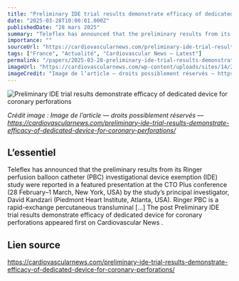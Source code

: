 ```yaml
---
title: "Preliminary IDE trial results demonstrate efficacy of dedicated device for coronary perforations"
date: "2025-03-28T10:00:01.000Z"
publishedDate: "28 mars 2025"
summary: "Teleflex has announced that the preliminary results from its Ringer perfusion balloon catheter (PBC) investigational device exemption (IDE) study were reported in a featured presentation at the CTO Plus conference (28 February–1 March, New York, USA) by the study’s principal investigator, David Kandzari (Piedmont Heart Institute, Atlanta, USA). Ringer PBC is a rapid-exchange percutaneous transluminal [&#8230;] The post Preliminary IDE trial results demonstrate efficacy of dedicated device for coronary perforations appeared first on Cardiovascular News ."
importance: ""
sourceUrl: "https://cardiovascularnews.com/preliminary-ide-trial-results-demonstrate-efficacy-of-dedicated-device-for-coronary-perforations/"
tags: ["France", "Actualité", "Cardiovascular News — Latest"]
permalink: "/papers/2025-03-28-preliminary-ide-trial-results-demonstrate-efficacy-of-dedicated-device-for-coronary-perforations"
imageUrl: "https://cardiovascularnews.com/wp-content/uploads/sites/14/2024/08/RINGER-HERO-SHOT-UPPER-VESSEL-BLOOD-no-ARROWS-FLOW-OPEN-v3-June-FINAL.png"
imageCredit: "Image de l’article — droits possiblement réservés — https://cardiovascularnews.com/preliminary-ide-trial-results-demonstrate-efficacy-of-dedicated-device-for-coronary-perforations/"
---
```


![Preliminary IDE trial results demonstrate efficacy of dedicated device for coronary perforations](https://cardiovascularnews.com/wp-content/uploads/sites/14/2024/08/RINGER-HERO-SHOT-UPPER-VESSEL-BLOOD-no-ARROWS-FLOW-OPEN-v3-June-FINAL.png)

*Crédit image : Image de l’article — droits possiblement réservés — https://cardiovascularnews.com/preliminary-ide-trial-results-demonstrate-efficacy-of-dedicated-device-for-coronary-perforations/*

## L’essentiel

Teleflex has announced that the preliminary results from its Ringer perfusion balloon catheter (PBC) investigational device exemption (IDE) study were reported in a featured presentation at the CTO Plus conference (28 February–1 March, New York, USA) by the study’s principal investigator, David Kandzari (Piedmont Heart Institute, Atlanta, USA). Ringer PBC is a rapid-exchange percutaneous transluminal [&#8230;] The post Preliminary IDE trial results demonstrate efficacy of dedicated device for coronary perforations appeared first on Cardiovascular News .

## Lien source

https://cardiovascularnews.com/preliminary-ide-trial-results-demonstrate-efficacy-of-dedicated-device-for-coronary-perforations/
